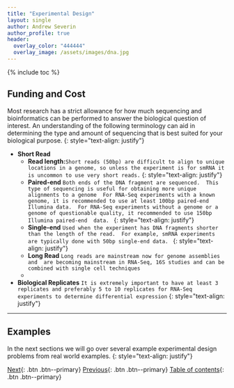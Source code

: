 ```yaml
---
title: "Experimental Design"
layout: single
author: Andrew Severin
author_profile: true
header:
  overlay_color: "444444"
  overlay_image: /assets/images/dna.jpg
---
```


{% include toc %}

## Funding and Cost
Most research has a strict allowance for how much sequencing and bioinformatics can be performed to answer the biological question of interest. An understanding of the following terminology can aid in determining the type and amount of sequencing that is best suited for your biological purpose.
{: style="text-align: justify"}

- **Short Read**
   - **Read length:**```Short reads (50bp) are difficult to align to unique locations in a genome, so unless the experiment is for smRNA it is uncommon to use very short reads.```
   {: style="text-align: justify"}
   - **Paired-end** ```Both ends of the DNA fragment are sequenced.  This type of sequencing is useful for obtaining more unique alignments to a genome  For RNA-Seq experiments with a known genome, it is recommended to use at least 100bp paired-end Illumina data.  For RNA-Seq experiments without a genome or a genome of questionable quality, it recommended to use 150bp Illumina paired-end  data. ```
   {: style="text-align: justify"}
   - **Single-end** ```Used when the experiment has DNA fragments shorter than the length of the read.  For example, smRNA experiments are typically done with 50bp single-end data. ```
   {: style="text-align: justify"}
   - **Long Read** ```Long reads are mainstream now for genome assemblies and  are becoming mainstream in RNA-Seq, 16S studies and can be combined with single cell techniques``` 
    *
- **Biological Replicates**  ```It is extremely important to have at least 3 replicates and preferably 5 to 10 replicates for RNA-Seq experiments to determine differential expression```
 {: style="text-align: justify"}

---

## Examples

In the next sections we will go over several example experimental design problems from real world examples.
{: style="text-align: justify"}



[Next](eD_genericExamples.md){: .btn  .btn--primary}
[Previous](sequencingTechnology.md){: .btn  .btn--primary}
[Table of contents](exp_design_index){: .btn  .btn--primary}
